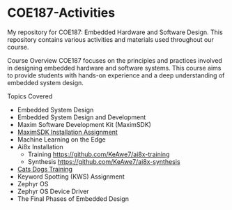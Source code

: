 # COE187-Activities

My repository for COE187: Embedded Hardware and Software Design. This repository contains various activities and materials used throughout our course.

Course Overview
COE187 focuses on the principles and practices involved in designing embedded hardware and software systems. This course aims to provide students with hands-on experience and a deep understanding of embedded system design.

Topics Covered
- Embedded System Design
- Embedded System Design and Development
- Maxim Software Development Kit (MaximSDK)
- [MaximSDK Installation Assignment](./Activity%2001/)
- Machine Learning on the Edge
- Ai8x Installation
  - Training https://github.com/KeAwe7/ai8x-training
  - Synthesis https://github.com/KeAwe7/ai8x-synthesis
- [Cats Dogs Training](./Activity%2002/)
- Keyword Spotting (KWS) Assignment
- Zephyr OS
- Zephyr OS Device Driver
- The Final Phases of Embedded Design
